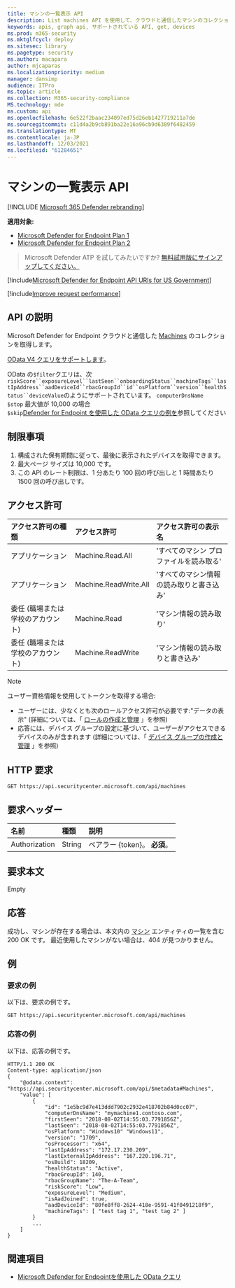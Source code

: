 ```yaml
---
title: マシンの一覧表示 API
description: List machines API を使用して、クラウドと通信したマシンのコレクションMicrosoft Defender for Endpoint取得する方法について説明します。
keywords: apis, graph api, サポートされている API, get, devices
ms.prod: m365-security
ms.mktglfcycl: deploy
ms.sitesec: library
ms.pagetype: security
ms.author: macapara
author: mjcaparas
ms.localizationpriority: medium
manager: dansimp
audience: ITPro
ms.topic: article
ms.collection: M365-security-compliance
MS.technology: mde
ms.custom: api
ms.openlocfilehash: 6e522f2baac234097ed75d26eb1427719211a7de
ms.sourcegitcommit: c11d4a2b9cb891ba22e16a96cb9d6389f6482459
ms.translationtype: MT
ms.contentlocale: ja-JP
ms.lasthandoff: 12/03/2021
ms.locfileid: "61284651"
---
```

# <a name="list-machines-api"></a>マシンの一覧表示 API

[!INCLUDE [Microsoft 365 Defender rebranding](../../includes/microsoft-defender.md)]

**適用対象:** 
- [Microsoft Defender for Endpoint Plan 1](https://go.microsoft.com/fwlink/?linkid=2154037)
- [Microsoft Defender for Endpoint Plan 2](https://go.microsoft.com/fwlink/?linkid=2154037)

> Microsoft Defender ATP を試してみたいですか? [無料試用版にサインアップしてください。](https://signup.microsoft.com/create-account/signup?products=7f379fee-c4f9-4278-b0a1-e4c8c2fcdf7e&ru=https://aka.ms/MDEp2OpenTrial?ocid=docs-wdatp-exposedapis-abovefoldlink)

[!include[Microsoft Defender for Endpoint API URIs for US Government](../../includes/microsoft-defender-api-usgov.md)]

[!include[Improve request performance](../../includes/improve-request-performance.md)]

## <a name="api-description"></a>API の説明

Microsoft Defender for Endpoint クラウドと通信した [Machines](machine.md) のコレクションを取得します。

[OData V4 クエリをサポートします](https://www.odata.org/documentation/)。

OData の`$filter`クエリは、次`riskScore``exposureLevel``lastSeen``onboardingStatus``machineTags``lastIpAddress``aadDeviceId``rbacGroupId``id``osPlatform``version``healthStatus``deviceValue`のようにサポートされています。 `computerDnsName`
<br>```$stop``` 最大値が 10,000 の場合
<br>```$skip```[Defender for Endpoint を使用した OData クエリの例を](exposed-apis-odata-samples.md)参照してください

## <a name="limitations"></a>制限事項

1. 構成された保有期間に従って、最後に表示されたデバイスを取得できます。
2. 最大ページ サイズは 10,000 です。
3. この API のレート制限は、1 分あたり 100 回の呼び出しと 1 時間あたり 1500 回の呼び出しです。 

## <a name="permissions"></a>アクセス許可

アクセス許可の種類|アクセス許可|アクセス許可の表示名
:---|:---|:---
アプリケーション|Machine.Read.All|'すべてのマシン プロファイルを読み取る'
アプリケーション|Machine.ReadWrite.All|'すべてのマシン情報の読み取りと書き込み'
委任 (職場または学校のアカウント)|Machine.Read|'マシン情報の読み取り'
委任 (職場または学校のアカウント)|Machine.ReadWrite|'マシン情報の読み取りと書き込み'

> [!NOTE]
> ユーザー資格情報を使用してトークンを取得する場合:
>
> - ユーザーには、少なくとも次のロールアクセス許可が必要です:"データの表示" (詳細については、「 [ロールの作成と管理](user-roles.md) 」を参照)
> - 応答には、デバイス グループの設定に基づいて、ユーザーがアクセスできるデバイスのみが含まれます (詳細については、「 [デバイス グループの作成と管理](machine-groups.md) 」を参照)

## <a name="http-request"></a>HTTP 要求

```http
GET https://api.securitycenter.microsoft.com/api/machines
```

## <a name="request-headers"></a>要求ヘッダー

名前|種類|説明
:---|:---|:---
Authorization|String|ベアラー {token}。 **必須**。

## <a name="request-body"></a>要求本文

Empty

## <a name="response"></a>応答

成功し、マシンが存在する場合は、本文内の [マシン](machine.md) エンティティの一覧を含む 200 OK です。 最近使用したマシンがない場合は、404 が見つかりません。

## <a name="example"></a>例

### <a name="request-example"></a>要求の例

以下は、要求の例です。

```http
GET https://api.securitycenter.microsoft.com/api/machines
```

### <a name="response-example"></a>応答の例

以下は、応答の例です。

```http
HTTP/1.1 200 OK
Content-type: application/json
{
    "@odata.context": "https://api.securitycenter.microsoft.com/api/$metadata#Machines",
    "value": [
        {
            "id": "1e5bc9d7e413ddd7902c2932e418702b84d0cc07",
            "computerDnsName": "mymachine1.contoso.com",
            "firstSeen": "2018-08-02T14:55:03.7791856Z",
            "lastSeen": "2018-08-02T14:55:03.7791856Z",
            "osPlatform": "Windows10" "Windows11",
            "version": "1709",
            "osProcessor": "x64",
            "lastIpAddress": "172.17.230.209",
            "lastExternalIpAddress": "167.220.196.71",
            "osBuild": 18209,
            "healthStatus": "Active",
            "rbacGroupId": 140,
            "rbacGroupName": "The-A-Team",
            "riskScore": "Low",
            "exposureLevel": "Medium",
            "isAadJoined": true,
            "aadDeviceId": "80fe8ff8-2624-418e-9591-41f0491218f9",
            "machineTags": [ "test tag 1", "test tag 2" ]
        }
        ...
    ]
}
```

## <a name="related-topics"></a>関連項目

- [Microsoft Defender for Endpointを使用した OData クエリ](exposed-apis-odata-samples.md)
